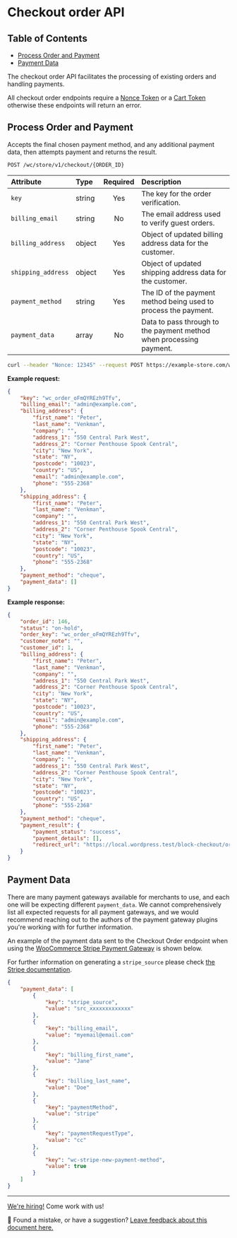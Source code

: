 # Checkout order API <!-- omit in toc -->

## Table of Contents <!-- omit in toc -->

-   [Process Order and Payment](#process-order-and-payment)
-   [Payment Data](#payment-data)

The checkout order API facilitates the processing of existing orders and handling payments.

All checkout order endpoints require a [Nonce Token](nonce-tokens.md) or a [Cart Token](cart-tokens.md) otherwise these endpoints will return an error.

## Process Order and Payment

Accepts the final chosen payment method, and any additional payment data, then attempts payment and
returns the result.

```http
POST /wc/store/v1/checkout/{ORDER_ID}
```

| Attribute          | Type   | Required | Description                                                         |
| :----------------- | :----- | :------: | :------------------------------------------------------------------ |
| `key`              | string |   Yes    | The key for the order verification.                                 |
| `billing_email`    | string |   No     | The email address used to verify guest orders.                      |
| `billing_address`  | object |   Yes    | Object of updated billing address data for the customer.            |
| `shipping_address` | object |   Yes    | Object of updated shipping address data for the customer.           |
| `payment_method`   | string |   Yes    | The ID of the payment method being used to process the payment.     |
| `payment_data`     | array  |    No    | Data to pass through to the payment method when processing payment. |

```sh
curl --header "Nonce: 12345" --request POST https://example-store.com/wp-json/wc/store/v1/checkout/{ORDER_ID} -d '{"key":"wc_order_oFmQYREzh9Tfv","billing_email":"admin@example.com","payment_method":"cheque","billing_address":{...},"shipping_address":{...}'
```

**Example request:**

```json
{
	"key": "wc_order_oFmQYREzh9Tfv",
	"billing_email": "admin@example.com",
	"billing_address": {
		"first_name": "Peter",
		"last_name": "Venkman",
		"company": "",
		"address_1": "550 Central Park West",
		"address_2": "Corner Penthouse Spook Central",
		"city": "New York",
		"state": "NY",
		"postcode": "10023",
		"country": "US",
		"email": "admin@example.com",
		"phone": "555-2368"
	},
	"shipping_address": {
		"first_name": "Peter",
		"last_name": "Venkman",
		"company": "",
		"address_1": "550 Central Park West",
		"address_2": "Corner Penthouse Spook Central",
		"city": "New York",
		"state": "NY",
		"postcode": "10023",
		"country": "US",
		"phone": "555-2368"
	},
	"payment_method": "cheque",
	"payment_data": []
}
```

**Example response:**

```json
{
	"order_id": 146,
	"status": "on-hold",
	"order_key": "wc_order_oFmQYREzh9Tfv",
	"customer_note": "",
	"customer_id": 1,
	"billing_address": {
		"first_name": "Peter",
		"last_name": "Venkman",
		"company": "",
		"address_1": "550 Central Park West",
		"address_2": "Corner Penthouse Spook Central",
		"city": "New York",
		"state": "NY",
		"postcode": "10023",
		"country": "US",
		"email": "admin@example.com",
		"phone": "555-2368"
	},
	"shipping_address": {
		"first_name": "Peter",
		"last_name": "Venkman",
		"company": "",
		"address_1": "550 Central Park West",
		"address_2": "Corner Penthouse Spook Central",
		"city": "New York",
		"state": "NY",
		"postcode": "10023",
		"country": "US",
		"phone": "555-2368"
	},
	"payment_method": "cheque",
	"payment_result": {
		"payment_status": "success",
		"payment_details": [],
		"redirect_url": "https://local.wordpress.test/block-checkout/order-received/146/?key=wc_order_VPffqyvgWVqWL"
	}
}
```

## Payment Data

There are many payment gateways available for merchants to use, and each one will be expecting different `payment_data`. We cannot comprehensively list all expected requests for all payment gateways, and we would recommend reaching out to the authors of the payment gateway plugins you're working with for further information.

An example of the payment data sent to the Checkout Order endpoint when using the [WooCommerce Stripe Payment Gateway](https://wordpress.org/plugins/woocommerce-gateway-stripe/) is shown below.

For further information on generating a `stripe_source` please check [the Stripe documentation](https://stripe.com/docs).

```json
{
	"payment_data": [
		{
			"key": "stripe_source",
			"value": "src_xxxxxxxxxxxxx"
		},
		{
			"key": "billing_email",
			"value": "myemail@email.com"
		},
		{
			"key": "billing_first_name",
			"value": "Jane"
		},
		{
			"key": "billing_last_name",
			"value": "Doe"
		},
		{
			"key": "paymentMethod",
			"value": "stripe"
		},
		{
			"key": "paymentRequestType",
			"value": "cc"
		},
		{
			"key": "wc-stripe-new-payment-method",
			"value": true
		}
	]
}
```

<!-- FEEDBACK -->

---

[We're hiring!](https://woocommerce.com/careers/) Come work with us!

🐞 Found a mistake, or have a suggestion? [Leave feedback about this document here.](https://github.com/woocommerce/woocommerce-blocks/issues/new?assignees=&labels=type%3A+documentation&template=--doc-feedback.md&title=Feedback%20on%20./src/StoreApi/docs/checkout-order.md)

<!-- /FEEDBACK -->

